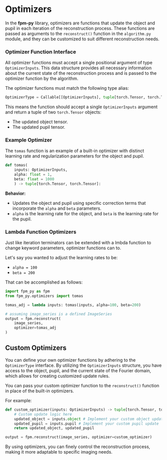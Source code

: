 # Optimizers

In the **fpm-py** library, optimizers are functions that update the object and pupil in each iteration of the reconstruction process. These functions are passed as arguments to the `reconstruct()` function in the `algorithm.py` module, and they can be customized to suit different reconstruction needs.

### Optimizer Function Interface

All optimizer functions must accept a single positional argument of type `OptimizerInputs`. This data structure provides all necessary information about the current state of the reconstruction process and is passed to the optimizer function by the algorithm.

The optimizer functions must match the following type alias:

```python
OptimizerType = Callable[[OptimizerInputs], tuple[torch.Tensor, torch.Tensor]]
```

This means the function should accept a single `OptimizerInputs` argument and return a tuple of two `torch.Tensor` objects:
- The updated object tensor.
- The updated pupil tensor.

### Example Optimizer

The `tomas` function is an example of a built-in optimizer with distinct learning rate and regularization parameters for the object and pupil.

```python
def tomas(
    inputs: OptimizerInputs, 
    alpha: float = 1, 
    beta: float = 1000
    ) -> tuple[torch.Tensor, torch.Tensor]:
```

**Behavior:**
- Updates the object and pupil using specific correction terms that incorporate the `alpha` and `beta` parameters.
- `alpha` is the learning rate for the object, and `beta` is the learning rate for the pupil.

### Lambda Function Optimizers

Just like iteration terminators can be extended with a lmbda function to change keyword parameters, optimizer functions can to. 

Let's say you wanted to adjust the learning rates to be: 
- `alpha = 100`
- `beta = 200`

That can be accomplished as follows:

```python
import fpm_py as fpm
from fpm_py.optimizers import tomas

tomas_adj = lambda inputs: tomas(inputs, alpha=100, beta=200)

# assuming image_series is a defined ImageSeries
output = fpm.reconstruct(
    image_series, 
    optimizer=tomas_adj
)
```

## Custom Optimizers

You can define your own optimizer functions by adhering to the `OptimizerType` interface. By utilizing the `OptimizerInputs` structure, you have access to the object, pupil, and the current state of the Fourier domain, which allows for creating customized update rules.

You can pass your custom optimizer function to the `reconstruct()` function in place of the built-in optimizers.

For example:

```python
def custom_optimizer(inputs: OptimizerInputs) -> tuple[torch.Tensor, torch.Tensor]:
    # Custom update logic here
    updated_object = inputs.object # Implement your custom object update
    updated_pupil = inputs.pupil # Implement your custom pupil update
    return updated_object, updated_pupil

output = fpm.reconstruct(image_series, optimizer=custom_optimizer)
```

By using optimizers, you can finely control the reconstruction process, making it more adaptable to specific imaging needs.
